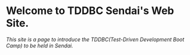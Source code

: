 # Welcome to TDDBC Sendai's Web Site.
_This site is a page to introduce the TDDBC(Test-Driven Development Boot Camp) to be held in Sendai._

